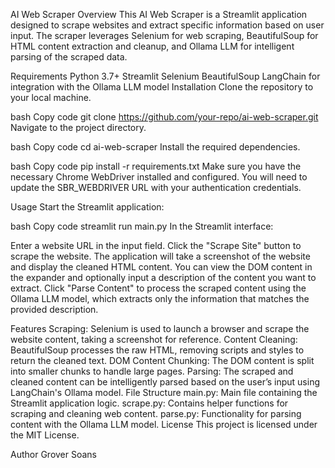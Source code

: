 AI Web Scraper
Overview
This AI Web Scraper is a Streamlit application designed to scrape websites and extract specific information based on user input. The scraper leverages Selenium for web scraping, BeautifulSoup for HTML content extraction and cleanup, and Ollama LLM for intelligent parsing of the scraped data.

Requirements
Python 3.7+
Streamlit
Selenium
BeautifulSoup
LangChain for integration with the Ollama LLM model
Installation
Clone the repository to your local machine.

bash
Copy code
git clone https://github.com/your-repo/ai-web-scraper.git
Navigate to the project directory.

bash
Copy code
cd ai-web-scraper
Install the required dependencies.

bash
Copy code
pip install -r requirements.txt
Make sure you have the necessary Chrome WebDriver installed and configured. You will need to update the SBR_WEBDRIVER URL with your authentication credentials.

Usage
Start the Streamlit application:

bash
Copy code
streamlit run main.py
In the Streamlit interface:

Enter a website URL in the input field.
Click the "Scrape Site" button to scrape the website. The application will take a screenshot of the website and display the cleaned HTML content.
You can view the DOM content in the expander and optionally input a description of the content you want to extract.
Click "Parse Content" to process the scraped content using the Ollama LLM model, which extracts only the information that matches the provided description.

Features
Scraping: Selenium is used to launch a browser and scrape the website content, taking a screenshot for reference.
Content Cleaning: BeautifulSoup processes the raw HTML, removing scripts and styles to return the cleaned text.
DOM Content Chunking: The DOM content is split into smaller chunks to handle large pages.
Parsing: The scraped and cleaned content can be intelligently parsed based on the user’s input using LangChain's Ollama model.
File Structure
main.py: Main file containing the Streamlit application logic.
scrape.py: Contains helper functions for scraping and cleaning web content.
parse.py: Functionality for parsing content with the Ollama LLM model.
License
This project is licensed under the MIT License.

Author
Grover Soans







